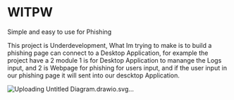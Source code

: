 # WITPW
Simple and easy to use for Phishing

This project is Underdevelopment, What Im trying to make is to build a phishing page can connect to a Desktop Application, for example the project have a 2 module 1 is for Desktop Application to manange
the Logs input, and 2 is Webpage for phishing for users input, and if the user input in our phishing page it will sent into our descktop Application.

![Uploading Untitled Diagram.drawio.svg…]()
